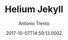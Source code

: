 ---
title: Helium Jekyll
github: https://github.com/heliumjk/heliumjk.github.io
demo: https://heliumjk.github.io/
author: Antonio Trento
ssg:
  - Jekyll
cms:
  - No Cms
date: 2017-10-07T14:59:13.000Z
description: Bootstrap 4 responsive Jekyll Theme.
stale: true
---